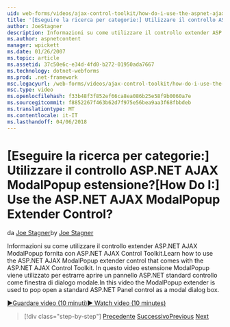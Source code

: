 ```yaml
---
uid: web-forms/videos/ajax-control-toolkit/how-do-i-use-the-aspnet-ajax-modalpopup-extender-control
title: '[Eseguire la ricerca per categorie:] Utilizzare il controllo ASP.NET AJAX ModalPopup estensione? | Microsoft Docs'
author: JoeStagner
description: Informazioni su come utilizzare il controllo extender ASP.NET AJAX ModalPopup fornita con ASP.NET AJAX Control Toolkit. In questo video di ModalPopup viene utilizzata l'estensione...
ms.author: aspnetcontent
manager: wpickett
ms.date: 01/26/2007
ms.topic: article
ms.assetid: 37c50e6c-e34d-4fd0-b272-01950ada7667
ms.technology: dotnet-webforms
ms.prod: .net-framework
msc.legacyurl: /web-forms/videos/ajax-control-toolkit/how-do-i-use-the-aspnet-ajax-modalpopup-extender-control
msc.type: video
ms.openlocfilehash: f33b48f3f852ef66ca8ea086b25e58f9b0060a7e
ms.sourcegitcommit: f8852267f463b62d7f975e56bea9aa3f68fbbdeb
ms.translationtype: MT
ms.contentlocale: it-IT
ms.lasthandoff: 04/06/2018
---
```

<a name="how-do-i-use-the-aspnet-ajax-modalpopup-extender-control"></a><span data-ttu-id="db190-105">[Eseguire la ricerca per categorie:] Utilizzare il controllo ASP.NET AJAX ModalPopup estensione?</span><span class="sxs-lookup"><span data-stu-id="db190-105">[How Do I:] Use the ASP.NET AJAX ModalPopup Extender Control?</span></span>
====================
<span data-ttu-id="db190-106">da [Joe Stagner](https://github.com/JoeStagner)</span><span class="sxs-lookup"><span data-stu-id="db190-106">by [Joe Stagner](https://github.com/JoeStagner)</span></span>

<span data-ttu-id="db190-107">Informazioni su come utilizzare il controllo extender ASP.NET AJAX ModalPopup fornita con ASP.NET AJAX Control Toolkit.</span><span class="sxs-lookup"><span data-stu-id="db190-107">Learn how to use the ASP.NET AJAX ModalPopup extender control that comes with the ASP.NET AJAX Control Toolkit.</span></span> <span data-ttu-id="db190-108">In questo video estensione ModalPopup viene utilizzato per estrarre aprire un pannello ASP.NET standard controllo come finestra di dialogo modale.</span><span class="sxs-lookup"><span data-stu-id="db190-108">In this video the ModalPopup extender is used to pop open a standard ASP.NET Panel control as a modal dialog box.</span></span>

[<span data-ttu-id="db190-109">&#9654;Guardare video (10 minuti)</span><span class="sxs-lookup"><span data-stu-id="db190-109">&#9654; Watch video (10 minutes)</span></span>](https://channel9.msdn.com/Blogs/ASP-NET-Site-Videos/how-do-i-use-the-aspnet-ajax-modalpopup-extender-control)

> [!div class="step-by-step"]
> <span data-ttu-id="db190-110">[Precedente](how-do-i-use-the-aspnet-ajax-popup-control-extender.md)
> [Successivo](how-do-i-use-the-aspnet-ajax-alwaysvisible-control-extender.md)</span><span class="sxs-lookup"><span data-stu-id="db190-110">[Previous](how-do-i-use-the-aspnet-ajax-popup-control-extender.md)
[Next](how-do-i-use-the-aspnet-ajax-alwaysvisible-control-extender.md)</span></span>
